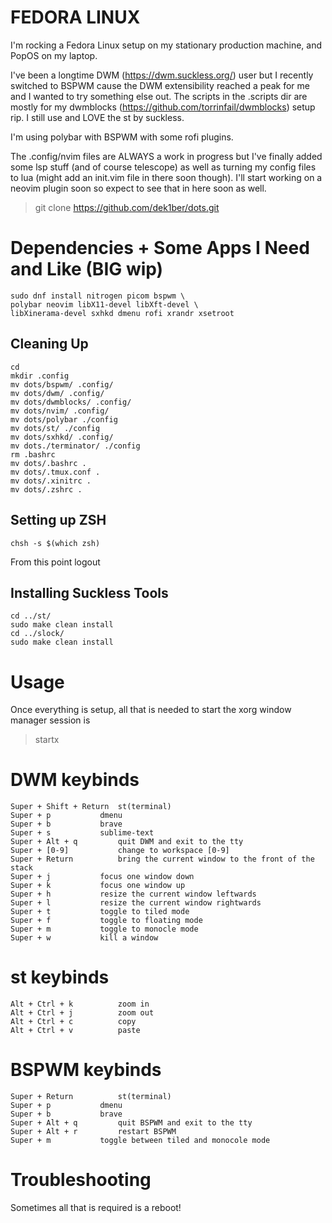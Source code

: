 FEDORA LINUX
==========
I'm rocking a Fedora Linux setup on my stationary production machine, and PopOS on my laptop. 

I've been a longtime DWM (https://dwm.suckless.org/) user but I recently switched to BSPWM cause the DWM extensibility reached a peak for me and I wanted to try something else out. The scripts in the .scripts dir are mostly for my dwmblocks (https://github.com/torrinfail/dwmblocks) setup rip. I still use and LOVE the st by suckless.

I'm using polybar with BSPWM with some rofi plugins. 

The .config/nvim files are ALWAYS a work in progress but I've finally added some lsp stuff (and of course telescope) as well as turning my config files to lua (might add an init.vim file in there soon though). I'll start working on a neovim plugin soon so expect to see that in here soon as well.

> git clone https://github.com/dek1ber/dots.git

# Dependencies + Some Apps I Need and Like (BIG wip)
	sudo dnf install nitrogen picom bspwm \
	polybar neovim libX11-devel libXft-devel \
	libXinerama-devel sxhkd dmenu rofi xrandr xsetroot
	
## Cleaning Up
	cd 
	mkdir .config
	mv dots/bspwm/ .config/
	mv dots/dwm/ .config/
	mv dots/dwmblocks/ .config/
	mv dots/nvim/ .config/
	mv dots/polybar ./config
	mv dots/st/ ./config
	mv dots/sxhkd/ .config/
	mv dots./terminator/ ./config
	rm .bashrc
	mv dots/.bashrc .
	mv dots/.tmux.conf .
	mv dots/.xinitrc .
	mv dots/.zshrc .

## Setting up ZSH
	chsh -s $(which zsh)
From this point logout 

## Installing Suckless Tools
	cd ../st/
	sudo make clean install 
	cd ../slock/
	sudo make clean install

# Usage
Once everything is setup, all that is needed to start the xorg window manager session is 
> startx

# DWM keybinds
	Super + Shift + Return	st(terminal)
	Super + p 			dmenu
	Super + b 			brave
	Super + s 			sublime-text
	Super + Alt + q 		quit DWM and exit to the tty
	Super + [0-9]			change to workspace [0-9]
	Super + Return 			bring the current window to the front of the stack
	Super + j 			focus one window down
	Super + k 			focus one window up
	Super + h 			resize the current window leftwards
	Super + l			resize the current window rightwards
	Super + t 			toggle to tiled mode
	Super + f 			toggle to floating mode
	Super + m 			toggle to monocle mode
	Super + w 			kill a window

# st keybinds
	Alt + Ctrl + k 			zoom in
	Alt + Ctrl + j 			zoom out
	Alt + Ctrl + c 			copy
	Alt + Ctrl + v 			paste

# BSPWM keybinds
	Super + Return 			st(terminal)
	Super + p 			dmenu
	Super + b 			brave
	Super + Alt + q 		quit BSPWM and exit to the tty
	Super + Alt + r 		restart BSPWM
	Super + m 			toggle between tiled and monocole mode

# Troubleshooting
Sometimes all that is required is a reboot!
